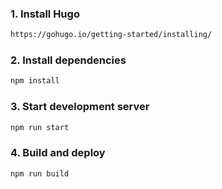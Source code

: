 ### 1. Install Hugo

```bash
https://gohugo.io/getting-started/installing/
```

### 2. Install dependencies

```bash
npm install
```

### 3. Start development server

```bash
npm run start
```

### 4. Build and deploy

```bash
npm run build
```